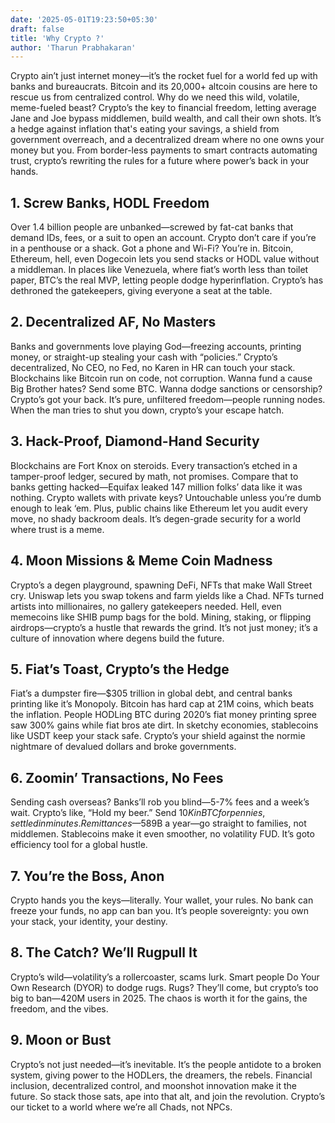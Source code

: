 ```yaml
---
date: '2025-05-01T19:23:50+05:30'
draft: false
title: 'Why Crypto ?'
author: 'Tharun Prabhakaran'
---
```


Crypto ain’t just internet money—it’s the rocket fuel for a world fed up with banks and bureaucrats. Bitcoin and its 20,000+ altcoin cousins are here to rescue us from centralized control. Why do we need this wild, volatile, meme-fueled beast? Crypto’s the key to financial freedom, letting average Jane and Joe bypass middlemen, build wealth, and call their own shots. It’s a hedge against inflation that's eating your savings, a shield from government overreach, and a decentralized dream where no one owns your money but you. From border-less payments to smart contracts automating trust, crypto’s rewriting the rules for a future where power’s back in your hands.


##   1. Screw Banks, HODL Freedom
Over 1.4 billion people are unbanked—screwed by fat-cat banks that demand IDs, fees, or a suit to open an account. Crypto don’t care if you’re in a penthouse or a shack. Got a phone and Wi-Fi? You’re in. Bitcoin, Ethereum, hell, even Dogecoin lets you send stacks or HODL value without a middleman. In places like Venezuela, where fiat’s worth less than toilet paper, BTC’s the real MVP, letting people dodge hyperinflation. Crypto’s has dethroned the gatekeepers, giving everyone a seat at the table.


## 2. Decentralized AF, No Masters
Banks and governments love playing God—freezing accounts, printing money, or straight-up stealing your cash with “policies.” Crypto’s decentralized, No CEO, no Fed, no Karen in HR can touch your stack. Blockchains like Bitcoin run on code, not corruption. Wanna fund a cause Big Brother hates? Send some BTC. Wanna dodge sanctions or censorship? Crypto’s got your back. It’s pure, unfiltered freedom—people running nodes. When the man tries to shut you down, crypto’s your escape hatch.


## 3. Hack-Proof, Diamond-Hand Security
Blockchains are Fort Knox on steroids. Every transaction’s etched in a tamper-proof ledger, secured by math, not promises. Compare that to banks getting hacked—Equifax leaked 147 million folks’ data like it was nothing. Crypto wallets with private keys? Untouchable unless you’re dumb enough to leak ‘em. Plus, public chains like Ethereum let you audit every move, no shady backroom deals. It’s degen-grade security for a world where trust is a meme.


## 4. Moon Missions & Meme Coin Madness
Crypto’s a degen playground, spawning DeFi, NFTs that make Wall Street cry. Uniswap lets you swap tokens and farm yields like a Chad. NFTs turned artists into millionaires, no gallery gatekeepers needed. Hell, even memecoins like SHIB pump bags for the bold. Mining, staking, or flipping airdrops—crypto’s a hustle that rewards the grind. It’s not just money; it’s a culture of innovation where degens build the future.


## 5. Fiat’s Toast, Crypto’s the Hedge
Fiat’s a dumpster fire—$305 trillion in global debt, and central banks printing like it’s Monopoly. Bitcoin has hard cap at 21M coins, which beats the inflation. People HODLing BTC during 2020’s fiat money printing spree saw 300% gains while fiat bros ate dirt. In sketchy economies, stablecoins like USDT keep your stack safe. Crypto’s your shield against the normie nightmare of devalued dollars and broke governments.


## 6. Zoomin’ Transactions, No Fees
Sending cash overseas? Banks’ll rob you blind—5-7% fees and a week’s wait. Crypto’s like, “Hold my beer.” Send $10K in BTC for pennies, settled in minutes. Remittances—$589B a year—go straight to families, not middlemen. Stablecoins make it even smoother, no volatility FUD. It’s goto efficiency tool for a global hustle.

## 7. You’re the Boss, Anon
Crypto hands you the keys—literally. Your wallet, your rules. No bank can freeze your funds, no app can ban you. It’s people sovereignty: you own your stack, your identity, your destiny.

## 8. The Catch? We’ll Rugpull It
Crypto’s wild—volatility’s a rollercoaster, scams lurk. Smart people Do Your Own Research (DYOR) to dodge rugs. Rugs? They’ll come, but crypto’s too big to ban—420M users in 2025. The chaos is worth it for the gains, the freedom, and the vibes.

## 9. Moon or Bust
Crypto’s not just needed—it’s inevitable. It’s the people antidote to a broken system, giving power to the HODLers, the dreamers, the rebels. Financial inclusion, decentralized control, and moonshot innovation make it the future. So stack those sats, ape into that alt, and join the revolution. Crypto’s our ticket to a world where we’re all Chads, not NPCs.